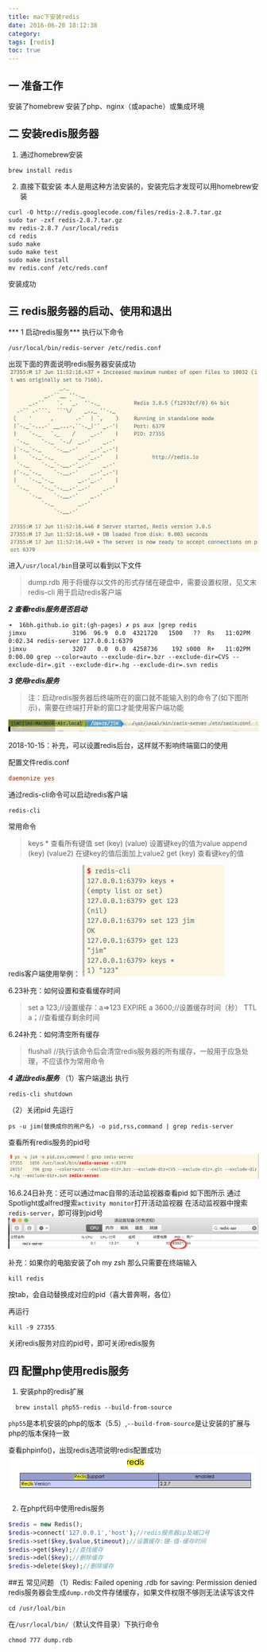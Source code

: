 ```yaml
---
title: mac下安装redis
date: 2016-06-20 18:12:38
category:
tags: [redis]
toc: true
---
```



## 一 准备工作
安装了homebrew
安装了php、nginx（或apache）或集成环境

## 二 安装redis服务器
1. 通过homebrew安装

  ```shell
  brew install redis
  ```



2. 直接下载安装
本人是用这种方法安装的，安装完后才发现可以用homebrew安装

```shell
curl -O http://redis.googlecode.com/files/redis-2.8.7.tar.gz
sudo tar -zxf redis-2.8.7.tar.gz
mv redis-2.8.7 /usr/local/redis
cd redis
sudo make
sudo make test
sudo make install
mv redis.conf /etc/reds.conf
```
安装成功
## 三 redis服务器的启动、使用和退出
*** 1 启动redis服务***
执行以下命令
```
/usr/local/bin/redis-server /etc/redis.conf
```
出现下面的界面说明redis服务器安装成功
![](install-redis-on-mac/1469498761643.png)


进入`/usr/local/bin`目录可以看到以下文件
> dump.rdb  用于将缓存以文件的形式存储在硬盘中，需要设置权限，见文末
> redis-cli    用于启动redis客户端

***2 查看redis服务是否启动***
```shell
➜  16bh.github.io git:(gh-pages) ✗ ps aux |grep redis
jimxu             3196  96.9  0.0  4321720   1500   ??  Rs   11:02PM   0:02.34 redis-server 127.0.0.1:6379
jimxu             3207   0.0  0.0  4258736    192 s000  R+   11:02PM   0:00.00 grep --color=auto --exclude-dir=.bzr --exclude-dir=CVS --exclude-dir=.git --exclude-dir=.hg --exclude-dir=.svn redis
```
***3 使用redis服务***
>注：启动redis服务器后终端所在的窗口就不能输入别的命令了(如下图所示)，需要在终端打开新的窗口才能使用客户端功能
>
![](images/images/1469498796319.png)

2018-10-15：补充，可以设置redis后台，这样就不影响终端窗口的使用

配置文件redis.conf 

```conf
daemonize yes
```





通过redis-cli命令可以启动redis客户端

```
redis-cli
```
常用命令
> keys * 查看所有键值
> set (key) (value) 设置键key的值为value
> append (key) (value2) 在键key的值后面加上value2
> get (key) 查看键key的值

redis客户端使用举例：
![](install-redis-on-mac/1469498811208.png)


6.23补充：如何设置和查看缓存时间
>set a 123;//设置缓存：a=>123
>EXPIRE a 3600;//设置缓存时间（秒）
>TTL a；//查看缓存剩余时间

6.24补充：如何清空所有缓存
>flushall  //执行该命令后会清空redis服务器的所有缓存，一般用于应急处理，不应该作为常用命令

***4 退出redis服务***
（1）客户端退出
执行
```
redis-cli shutdown
```
（2）关闭pid
先运行
```
ps -u jim(替换成你的用户名) -o pid,rss,command | grep redis-server
```
查看所有redis服务的pid号

![](install-redis-on-mac/1469498829072.png)

16.6.24日补充：还可以通过mac自带的活动监视器查看pid
如下图所示
通过Spotlight或alfred搜索`activity monitor`打开活动监视器
在活动监视器中搜索`redis-server`，即可得到pid号
![](install-redis-on-mac/1469498837473.png)


补充：如果你的电脑安装了oh my zsh
那么只需要在终端输入
```
kill redis
```
按tab，会自动替换成对应的pid（喜大普奔啊，各位）

再运行
```
kill -9 27355
```
关闭redis服务对应的pid号，即可关闭redis服务
## 四 配置php使用redis服务
1. 安装php的redis扩展
```
  brew install php55-redis --build-from-source
```
`php55`是本机安装的php的版本（5.5）,`--build-from-source`是让安装的扩展与php的版本保持一致

  查看phpinfo()，出现redis选项说明redis配置成功
![](install-redis-on-mac/1469498850108.png)

2. 在php代码中使用redis服务

```php
$redis = new Redis();
$redis->connect('127.0.0.1','host');//redis服务器ip及端口号
$redis->set($key,$value,$timeout);//设置缓存:键-值-缓存时间
$redis->get($key);//查找缓存
$redis->del($key);//删除缓存
$redis->delete($key);//删除缓存
```

##五 常见问题
（1）Redis: Failed opening .rdb for saving: Permission denied
redis服务器会生成`dump.rdb`文件存储缓存，如果文件权限不够则无法读写该文件
```
cd /usr/loal/bin
```
在`/usr/local/bin/`（默认文件目录）下执行命令
```
chmod 777 dump.rdb
```
